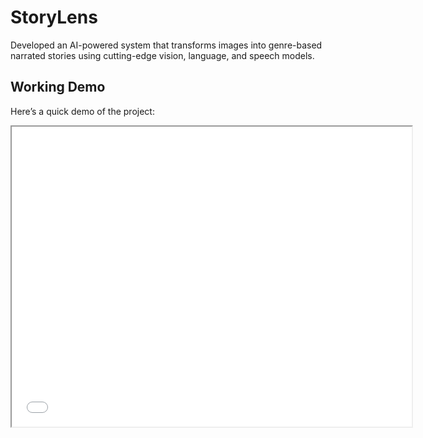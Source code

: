 # StoryLens
 Developed an AI-powered system that transforms images into genre-based narrated stories using cutting-edge vision, language, and speech models.

## Working Demo

Here’s a quick demo of the project:

<iframe src="[https://drive.google.com/file/d/<FILE_ID>/preview](https://drive.google.com/file/d/1k5mKLfZlBcS7tJhD6sbnajNTyeBEHaKN/view?usp=sharing)" width="640" height="480" allow="autoplay"></iframe>
